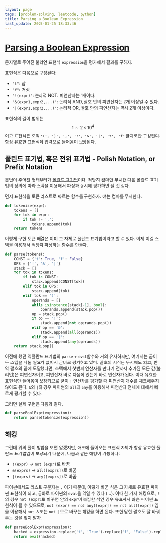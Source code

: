 ```yaml
---
layout: page
tags: [problem-solving, leetcode, python]
title: Parsing a Boolean Expression
last_update: 2023-01-25 18:33:46
---
```


# [Parsing a Boolean Expression](https://leetcode.com/problems/parsing-a-boolean-expression/)

 문자열로 주어진 불리언 표현식 `expression`을 평가해서 결과를 구하자.

 표현식은 다음으로 구성된다:
 - `"t"`: 참
 - `"f"`: 거짓
 - `"!(expr)"`: 논리적 NOT. 피연산자는 1개이다.
 - `"&(expr1,expr2,...)"`: 논리적 AND, 괄호 안의 피연산자는 2개 이상일
   수 있다.
 - `"|(expr1,expr2,...)"`: 논리적 OR, 괄호 안의 피연산자는 역시 2개
   이상이다.

 표현식의 길이 범위는 $$ 1 \sim 2 \times 10 ^4 $$ 이고 표현식은 오직
 `'(', ')', ',', '!', '&', '|', 't', 'f'` 글자로만 구성된다. 항상
 유효한 표현식이 입력으로 들어옴이 보장된다.

## 폴린드 표기법, 혹은 전위 표기법 - Polish Notation, or Prefix Notation

 문법이 주어진 형태부터가 [폴란드
 표기법](https://en.wikipedia.org/wiki/Polish_notation)이다. 적당히
 컴마만 무시한 다음 폴란드 표기법의 정의에 따라 스택을 이용해서 파싱과
 동시에 평가하면 될 것 같다.

 먼저 표현식을 토큰 리스트로 짜르는 함수를 구현하자. 얘는 컴마를
 무시한다.

```python
def tokenize(expr):
    tokens = []
    for tok in expr:
        if tok != ',':
            tokens.append(tok)
    return tokens
```

 이렇게 구한 토큰 배열은 이미 그 자체로 폴란드 표기법이라고 할 수
 있다. 이제 이걸 스택을 이용해서 적당히 파싱하는 함수를 만들자.

```python
def parse(tokens):
    CONST = {'t': True, 'f': False}
    OPS = {'!', '&', '|'}
    stack = []
    for tok in tokens:
        if tok in CONST:
            stack.append(CONST[tok])
        elif tok in OPS:
            stack.append(tok)
        elif tok == ')':
            operands = []
            while isinstance(stack[-1], bool):
                operands.append(stack.pop())
            op = stack.pop()
            if op == '!':
                stack.append(not operands.pop())
            elif op == '&':
                stack.append(all(operands))
            elif op == '|':
                stack.append(any(operands))
    return stack.pop()
```

 이전에 했던 역폴란드 표기법의 `parse` + `eval`함수와 거의 유사하지만,
 여기서는 굳이 두 스텝을 나눌 필요가 없어서 곧바로 평가하고
 있다. 괄호의 시작은 무시해도 되고, 만약 괄호의 끝에 도달했다면,
 스택에서 첫번째 연산자를 만나기 전까지 추가된 모든 값(불리언)은
 피연산자이고, 피연산자 바로 다음에 있는게 바로 연산자가 된다. 이때
 유효한 표현식만 들어옴이 보장되므로 굳이 `!` 연산자를 평가할 때
 피연산자 개수를 체크해주지 않아도 된다. `&`와 `|`의 경우 파이썬의
 `all`과 `any`를 이용해서 피연산자 전체에 대해서 빠르게 평가할 수
 있다.

 그러면 실제 구현은 다음과 같다.

```python
def parseBoolExpr(expression):
    return parse(tokenize(expression))
```


## 해킹

 그런데 위의 풀이 방법을 보면 알겠지만, 애초에 들어오는 표현식 자체가
 항상 유효한 폴란드 표기법임이 보장되기 때문에, 다음과 같은 해킹이
 가능하다:
 - `!(expr)` -> `not (expr)`로 바꿈
 - `&(exprs)` -> `all([exprs])`로 바꿈
 - `|(exprs)` -> `any([exprs])`로 바꿈

 파이썬에서도 리스트 구분자는 `,` 이기 때문에, 이렇게 바꾼 식은 그
 자체로 유효한 파이썬 표현식이 되고, 곧바로 파이썬의 `eval`을 먹일 수
 있다 (...). 이때 한 가지 해킹으로, `!`의 경우 `not (expr)`로 바꾸면
 안의 `expr`이 복잡한 식인 경우 유효하지 않은 파이썬 표현식이 될 수
 있으므로, `not (expr) == not any([expr]) == not all([expr])` 임을
 이용해서 `not &` 또는 `not |`으로 바꾸는 해킹을 하면 된다. 또한 닫힌
 괄호도 잘 바꿔주는 것을 잊지 말자.

```python
def parseBoolExpr(expression):
    hacked = expression.replace('t', 'True').replace('f', 'False').replace('!', 'not &').replace('&(', 'all([').replace('|(', 'any([').replace(')', '])')
    return eval(hacked)
```
